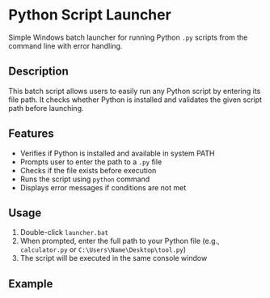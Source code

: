 # Python Script Launcher

Simple Windows batch launcher for running Python `.py` scripts from the command line with error handling.

## Description

This batch script allows users to easily run any Python script by entering its file path. It checks whether Python is installed and validates the given script path before launching.

## Features

- Verifies if Python is installed and available in system PATH
- Prompts user to enter the path to a `.py` file
- Checks if the file exists before execution
- Runs the script using `python` command
- Displays error messages if conditions are not met

## Usage

1. Double-click `launcher.bat`
2. When prompted, enter the full path to your Python file (e.g., `calculator.py` or `C:\Users\Name\Desktop\tool.py`)
3. The script will be executed in the same console window

## Example

